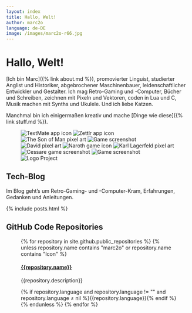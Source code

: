 ```yaml
---
layout: index
title: Hallo, Welt!
author: marc2o
language: de-DE
image: /images/marc2o-r66.jpg
---
```


# Hallo, Welt!

[Ich bin Marc]({% link about.md %}), promovierter Linguist, studierter Anglist und Historiker, abgebrochener Maschinenbauer, leidenschaftlicher Entwickler und Gestalter. Ich mag Retro-Gaming und -Computer, Bücher und Schreiben, zeichnen mit Pixeln und Vektoren, coden in Lua und C, Musik machen mit Synths und Ukulele. Und ich liebe Katzen.

Manchmal bin ich einigermaßen kreativ und mache [Dinge wie diese]({% link stuff.md %}).

<figure class="grid">
  <img src="/images/icons/textmate.png" alt="TextMate app icon">
  <img src="/images/icons/zettlr.png" alt="Zettlr app icon">
  <img src="/images/pixelart/the-son-of-man.png" alt="The Son of Man pixel art">
  <img src="/images/gamedev-love.png" alt="Game screenshot">
  <img src="/images/pixelart/david.png" alt="David pixel art">
  <img src="/images/icons/naroth.png" alt="Naroth game icon">
  <img src="/images/pixelart/karl.png" alt="Karl Lagerfeld pixel art">
  <img src="/images/cessare.png" alt="Cessare game screenshot">
  <img src="/images/gamedev-c.png" alt="Game screenshot">
  <img src="/images/logo-example.jpg" alt="Logo Project">
</figure>

## Tech-Blog

Im Blog geht’s um Retro-Gaming- und -Computer-Kram, Erfahrungen, Gedanken und Anleitungen.

{% include posts.html %}

## GitHub Code Repositories

<figure class="grid">
{% for repository in site.github.public_repositories %}
{% unless repository.name contains "marc2o" or repository.name contains "Icon" %}
<div class="repo">
  <h4><a href="{{repository.html_url}}" target="_blank">{{repository.name}}</a></h4>
  <p>{{repository.description}}</p>
  {% if repository.language  and repository.language != "" and repository.language ≠ nil %}<label><span class="code_language GitHub_{{repository.language}}"></span><span>{{repository.language}}</span></label>{% endif %}
</div>
{% endunless %}
{% endfor %}
</figure>

<!--
{% if site.data.items and site.data.items.size != 0 %}
<figure>
{% for item in site.data.items %}
<figure><img src="{{ item.img }}" alt="{{ item.name }}">
<figcaption>{{ item.name }}</figcaption></figure>
{% endfor %}
</figure>
{% endif %}
-->